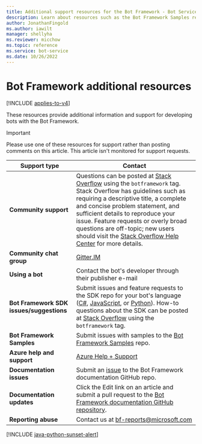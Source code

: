 ```yaml
---
title: Additional support resources for the Bot Framework - Bot Service
description: Learn about resources such as the Bot Framework Samples repo, Stack Overflow, and Gitter that provide information on using the Bot Framework to develop bots.
author: JonathanFingold
ms.author: iawilt
manager: shellyha
ms.reviewer: micchow
ms.topic: reference
ms.service: bot-service
ms.date: 10/26/2022
---
```


# Bot Framework additional resources

[!INCLUDE [applies-to-v4](includes/applies-to-v4-current.md)]

These resources provide additional information and support for developing bots with the Bot Framework.

> [!IMPORTANT]
> Please use one of these resources for support rather than posting comments on this article. This article isn't monitored for support requests.

| Support type | Contact |
|--|--|
| **Community support** | Questions can be posted at [Stack Overflow](https://stackoverflow.com/questions/tagged/botframework) using the `botframework` tag. Stack Overflow has guidelines such as requiring a descriptive title, a complete and concise problem statement, and sufficient details to reproduce your issue. Feature requests or overly broad questions are off-topic; new users should visit the [Stack Overflow Help Center](https://stackoverflow.com/help/how-to-ask) for more details. |
| **Community chat group** | [Gitter.IM](https://gitter.im/Microsoft/BotBuilder) |
| **Using a bot** | Contact the bot's developer through their publisher e-mail |
| **Bot Framework SDK issues/suggestions** | Submit issues and feature requests to the SDK repo for your bot's language ([C#](https://github.com/Microsoft/botbuilder-dotnet/), [JavaScript](https://github.com/Microsoft/botbuilder-js), or [Python](https://github.com/Microsoft/botbuilder-python)). How-to questions about the SDK can be posted at [Stack Overflow](https://stackoverflow.com/questions/tagged/botframework) using the `botframework` tag. |
| **Bot Framework Samples** | Submit issues with samples to the [Bot Framework Samples](https://github.com/microsoft/botbuilder-samples) repo. |
| **Azure help and support** | [Azure Help + Support](https://ms.portal.azure.com/#blade/Microsoft_Azure_Support/HelpAndSupportBlade/overview) |
| **Documentation issues** | Submit an [issue](https://github.com/MicrosoftDocs/bot-framework-docs/issues) to the Bot Framework documentation GitHub repo. |
| **Documentation updates** | Click the Edit link on an article and submit a pull request to the [Bot Framework documentation GitHub repository](https://github.com/MicrosoftDocs/bot-framework-docs). |
| **Reporting abuse** | Contact us at [bf-reports@microsoft.com](mailto://bf-reports@microsoft.com) |

[!INCLUDE [java-python-sunset-alert](includes/java-python-sunset-alert.md)]
